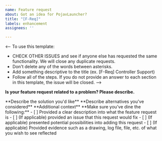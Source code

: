 ```yaml
---
name: Feature request
about: Got an idea for PojavLauncher?
title: "[F-Req]"
labels: enhancement
assignees: ''

---
```


<--
To use this template:
* CHECK OTHER ISSUES and see if anyone else has requested the same functionality. We will close any duplicate requests.
* Don't delete any of the words between asterisks. 
* Add something descriptive to the title (ex. [F-Req] Controller Support)
* Follow all of the steps. If you do not provide an answer to each section in this template, the issue will be closed.
-->

**Is your feature request related to a problem? Please describe.**
<!-- Give us some details into the problem, and how this affects it. --!>

**Describe the solution you'd like**
<!-- What do you want to see changed, added, or removed? Make sure to be specific. --!>

**Describe alternatives you've considered**
<!--Is there anything else you've thought of but crossed off? If so, tell us why.--!>

**Additional context**
<!-- Have a mock-up? Perhaps a template or set of files. Share them here! --!>

**Make sure you’ve dine the following:**
- [ ] Provided a clear description into what the feature request is
- [ ] (If applicable) provided an issue that this request would fix
- [ ] (If applicable) presented potential possibilities into adding this request
- [ ] (If applicable) Provided evidence such as a drawing, log file, file, etc. of what you wish to see reflected
